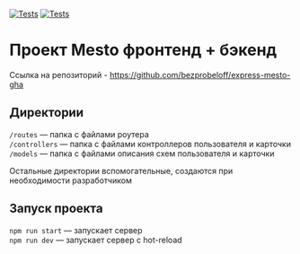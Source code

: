 [![Tests](https://github.com/bezprobeloff/express-mesto-gha/actions/workflows/tests-13-sprint.yml/badge.svg)](https://github.com/bezprobeloff/express-mesto-gha/actions/workflows/tests-13-sprint.yml) [![Tests](https://github.com/bezprobeloff/express-mesto-gha/actions/workflows/tests-14-sprint.yml/badge.svg)](https://github.com/bezprobeloff/express-mesto-gha/actions/workflows/tests-14-sprint.yml)
# Проект Mesto фронтенд + бэкенд

Ссылка на репозиторий - https://github.com/bezprobeloff/express-mesto-gha

## Директории

`/routes` — папка с файлами роутера  
`/controllers` — папка с файлами контроллеров пользователя и карточки   
`/models` — папка с файлами описания схем пользователя и карточки  
  
Остальные директории вспомогательные, создаются при необходимости разработчиком

## Запуск проекта

`npm run start` — запускает сервер   
`npm run dev` — запускает сервер с hot-reload
